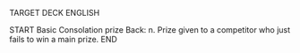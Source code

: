 TARGET DECK
ENGLISH

START
Basic
Consolation prize
Back: n. Prize given to a competitor who just fails to win a main prize.
END
